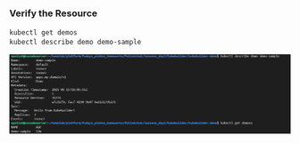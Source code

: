 ### **Verify the Resource**
```sh
kubectl get demos
kubectl describe demo demo-sample
```
![Check](./pic/kubebuilder.png)
